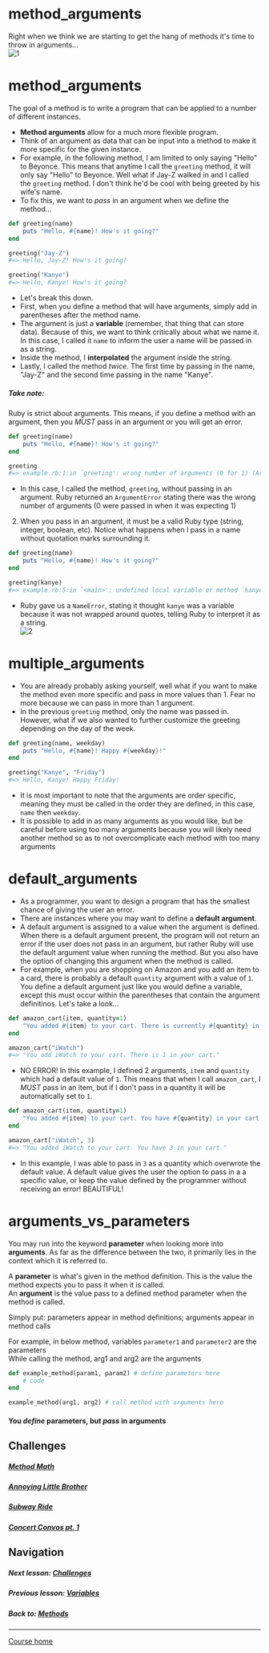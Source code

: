 # method_arguments
Right when we think we are starting to get the hang of methods it's time to throw in arguments...  
![1](http://i.imgur.com/KpiqIrf.gif?1)  

# method_arguments  
The goal of a method is to write a program that can be applied to a number of different instances.  
- **Method arguments** allow for a much more flexible program. 
- Think of an argument as data that can be input into a method to make it more specific for the given instance. 
- For example, in the following method, I am limited to only saying "Hello" to Beyonce. This means that anytime I call the `greeting` method, it will only say "Hello" to Beyonce. Well what if Jay-Z walked in and I called the `greeting` method. I don't think he'd be cool with being greeted by his wife's name. 
- To fix this, we want to *pass* in an argument when we define the method... 
```ruby
def greeting(name)
    puts "Hello, #{name}! How's it going?"
end

greeting("Jay-Z")
#=> Hello, Jay-Z! How's it going?

greeting("Kanye")
#=> Hello, Kanye! How's it going?
```
- Let's break this down.
- First, when you define a method that will have arguments, simply add in parentheses after the method name. 
- The argument is just a **variable** (remember, that thing that can store data). Because of this, we want to think critically about what we name it. In this case, I called it `name` to inform the user a name will be passed in as a string. 
- Inside the method, I **interpolated** the argument inside the string.
- Lastly, I called the method *twice*. The first time by passing in the name, "Jay-Z" and the second time passing in the name "Kanye".  

##### Take note:
Ruby is strict about arguments. This means, if you define a method with an argument, then you *MUST* pass in an argument or you will get an error.
```ruby
def greeting(name)
    puts "Hello, #{name}! How's it going?"
end

greeting
#=> example.rb:1:in `greeting': wrong number of arguments (0 for 1) (ArgumentError)
```
- In this case, I called the method, `greeting`, without passing in an argument. Ruby returned an `ArgumentError` stating there was the wrong number of arguments (0 were passed in when it was expecting 1)
2. When you pass in an argument, it must be a valid Ruby type (string, integer, boolean, etc). Notice what happens when I pass in a name without quotation marks surrounding it.
```ruby
def greeting(name)
    puts "Hello, #{name}! How's it going?"
end

greeting(kanye)
#=> example.rb:5:in `<main>': undefined local variable or method `kanye' for main:Object (NameError)
```
- Ruby gave us a `NameError`, stating it thought `kanye` was a variable because it was not wrapped around quotes, telling Ruby to interpret it as a string.  
![2](http://i.imgur.com/yYZB5jy.gif?1)

# multiple_arguments
- You are already probably asking yourself, well what if you want to make the method even more specific and pass in more values than 1. Fear no more because we can pass in more than 1 argument. 
- In the previous `greeting` method, only the name was passed in. However, what if we also wanted to further customize the greeting depending on the day of the week.
```ruby
def greeting(name, weekday)
    puts "Hello, #{name}! Happy #{weekday}!"
end

greeting("Kanye", "Friday")
#=> Hello, Kanye! Happy Friday!
```
- It is most important to note that the arguments are order specific, meaning they must be called in the order they are defined, in this case, `name` then `weekday`.
- It is possible to add in as many arguments as you would like, but be careful before using too many arguments because you will likely need another method so as to not overcomplicate each method with too many arguments

# default_arguments
- As a programmer, you want to design a program that has the smallest chance of giving the user an error.
- There are instances where you may want to define a **default argument**.
- A default argument is assigned to a value when the argument is defined. When there is a default argument present, the program will not return an error if the user does not pass in an argument, but rather Ruby will use the default argument value when running the method. But you also have the option of changing this argument when the method is called.
- For example, when you are shopping on Amazon and you add an item to a card, there is probably a default `quantity` argument with a value of `1`. You define a default argument just like you would define a variable, except this must occur within the parentheses that contain the argument definitinos. Let's take a look...
```ruby
def amazon_cart(item, quantity=1)
    "You added #{item} to your cart. There is currently #{quantity} in your cart."
end

amazon_cart("iWatch")
#=> "You add iWatch to your cart. There is 1 in your cart."
```
- NO ERROR! In this example, I defined 2 arguments, `item` and `quantity` which had a default value of `1`. This means that when I call `amazon_cart`, I *MUST* pass in an item, but if I don't pass in a quantity it will be automatically set to `1`. 
```ruby
def amazon_cart(item, quantity=1)
    "You added #{item} to your cart. You have #{quantity} in your cart."
end

amazon_cart("iWatch", 3)
#=> "You added iWatch to your cart. You have 3 in your cart."
```
- In this example, I was able to pass in `3` as a quantity which overwrote the default value. A default value gives the user the option to pass in a a specific value, or keep the value defined by the programmer without receiving an error! BEAUTIFUL! 

# arguments_vs_parameters
You may run into the keyword **parameter** when looking more into **arguments**. As far as the difference between the two, it primarily lies in the context which it is referred to.  

A **parameter** is what's given in the method definition. This is the value the method expects you to pass it when it is called.  
An **argument** is the value pass to a defined method parameter when the method is called.  

Simply put: parameters appear in method definitions; arguments appear in method calls  

For example, in below method, variables `parameter1` and `parameter2` are the parameters  
While calling the method, arg1 and arg2 are the arguments  
```ruby
def example_method(param1, param2) # define parameters here
    # code
end

example_method(arg1, arg2) # call method with arguments here
```
#### You *define* parameters, but *pass* in arguments  


## Challenges    
##### [Method Math](https://github.com/Coderdotnew/intro_web_apps_acp/tree/master/02_class/03_method_arguments/code/01_method_math)  
##### [Annoying Little Brother](https://github.com/Coderdotnew/intro_web_apps_acp/tree/master/02_class/03_method_arguments/code/02_annoying_little_brother)    
##### [Subway Ride](https://github.com/Coderdotnew/intro_web_apps_acp/tree/master/02_class/03_method_arguments/code/03_subway_ride)      
##### [Concert Convos pt. 1](https://github.com/Coderdotnew/intro_web_apps_acp/tree/master/02_class/03_method_arguments/code/04_concert_convos_pt1)    

## Navigation  
##### Next lesson: [Challenges](https://github.com/Coderdotnew/intro_web_apps_acp/tree/master/02_class/04_challenges)   
##### Previous lesson: [Variables](https://github.com/Coderdotnew/intro_web_apps_acp/tree/master/02_class/02_variables)    
##### Back to: [Methods](https://github.com/Coderdotnew/intro_web_apps_acp/tree/master/02_class) 
---  
[Course home](https://github.com/Coderdotnew/intro_web_apps_acp)  
 


